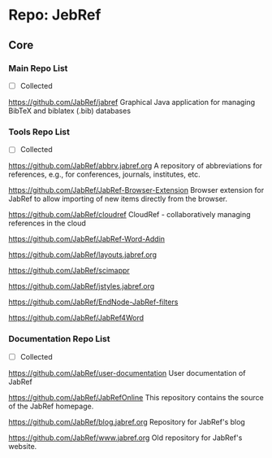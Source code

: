 # Repo: JebRef

## Core

### Main Repo List

- [ ] Collected

https://github.com/JabRef/jabref
Graphical Java application for managing BibTeX and biblatex (.bib) databases

### Tools Repo List

- [ ] Collected

https://github.com/JabRef/abbrv.jabref.org
A repository of abbreviations for references, e.g., for conferences, journals, institutes, etc. 

https://github.com/JabRef/JabRef-Browser-Extension
Browser extension for JabRef to allow importing of new items directly from the browser. 

https://github.com/JabRef/cloudref
CloudRef - collaboratively managing references in the cloud

https://github.com/JabRef/JabRef-Word-Addin

https://github.com/JabRef/layouts.jabref.org

https://github.com/JabRef/scimappr

https://github.com/JabRef/jstyles.jabref.org

https://github.com/JabRef/EndNode-JabRef-filters

https://github.com/JabRef/JabRef4Word

### Documentation Repo List

- [ ] Collected

https://github.com/JabRef/user-documentation
User documentation of JabRef 

https://github.com/JabRef/JabRefOnline
This repository contains the source of the JabRef homepage.

https://github.com/JabRef/blog.jabref.org
Repository for JabRef's blog 

https://github.com/JabRef/www.jabref.org
Old repository for JabRef's website. 